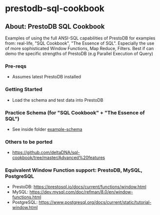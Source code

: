 # prestodb-sql-cookbook
## About: PrestoDB SQL Cookbook
Examples of using the full ANSI-SQL capabilities of PrestoDB for examples from: real-life, "SQL Cookbook", "The Essence of SQL".  Especially the use of more sophisticated Window Functions, Map Reduce, Filters.  Best if can demo the specific strengths of PrestoDB (e.g Parallel Execution of Query)

### Pre-reqs
- Assumes latest PrestoDB installed

### Getting Started
- Load the schema and test data into PrestoDB

### Practice Schema (for "SQL Cookbook" + "The Essence of SQL")
- See inside folder [example-schema](./example-schema)

### Others to be ported
- https://github.com/deltaDNA/sql-cookbook/tree/master/Advanced%20features


### Equivalent Window Function support: PrestoDB, MySQL, PostgreSQL
- PrestoDB: https://prestosql.io/docs/current/functions/window.html
- MySQL: https://dev.mysql.com/doc/refman/8.0/en/window-functions.html
- PostgreSQL: https://www.postgresql.org/docs/current/static/tutorial-window.html
